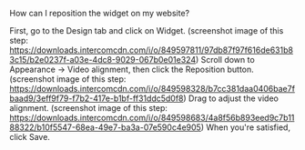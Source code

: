 How can I reposition the widget on my website?

First, go to the Design tab and click on Widget. (screenshot image of this step: https://downloads.intercomcdn.com/i/o/849597811/97db87f97f616de631b83c15/b2e0237f-a03e-4dc8-9029-067b0e01e324)
Scroll down to Appearance -> Video alignment, then click the Reposition button. (screenshot image of this step: https://downloads.intercomcdn.com/i/o/849598328/b7cc381daa0406bae7fbaad9/3eff9f79-f7b2-417e-b1bf-ff31ddc5d0f8)
Drag to adjust the video alignment. (screenshot image of this step: https://downloads.intercomcdn.com/i/o/849598683/4a8f56b893eed9c7b1188322/b10f5547-68ea-49e7-ba3a-07e590c4e905)
When you're satisfied, click Save.